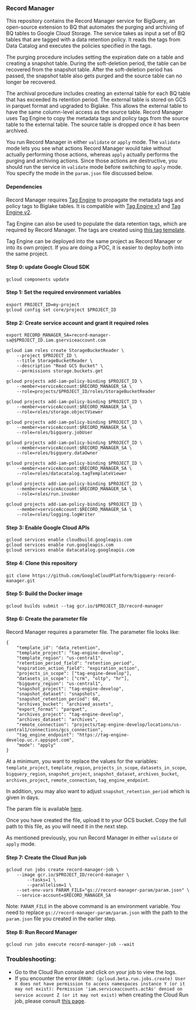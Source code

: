 ### Record Manager
This repository contains the Record Manager service for BigQuery, an open-source extension to BQ that automates the purging and archiving of BQ tables to Google Cloud Storage. The service takes as input a set of BQ tables that are tagged with a data retention policy. It reads the tags from Data Catalog and executes the policies specified in the tags. 

The purging procedure includes setting the expiration date on a table and creating a snapshot table. During the soft-deletion period, the table can be recovered from the snapshot table. After the soft-deletion period has passed, the snapshot table also gets purged and the source table can no longer be recovered. 

The archival procedure includes creating an external table for each BQ table that has exceeded its retention period. The external table is stored on GCS in parquet format and upgraded to Biglake. This allows the external table to have the same column-level access as the source table. Record Manager uses Tag Engine to copy the metadata tags and policy tags from the source table to the external table. The source table is dropped once it has been archived. 

You run Record Manager in either `validate` or `apply` mode. The `validate` mode lets you see what actions Record Manager would take without actually performing those actions, whereas `apply` actually performs the purging and archiving actions. Since those actions are destructive, you should run the service in `validate` mode before switching to `apply` mode. You specify the mode in the `param.json` file discussed below. 

#### Dependencies 

Record Manager requires [Tag Engine](https://github.com/GoogleCloudPlatform/datacatalog-tag-engine/) to propagate the metadata tags and policy tags to Biglake tables. It is compatible with [Tag Engine v1](https://github.com/GoogleCloudPlatform/datacatalog-tag-engine/blob/main/README.md) and [Tag Engine v2](https://github.com/GoogleCloudPlatform/datacatalog-tag-engine/tree/cloud-run). 

Tag Engine can also be used to populate the data retention tags, which are required by Record Manager. The tags are created using [this tag template](https://github.com/GoogleCloudPlatform/datacatalog-templates/blob/master/data_retention.yaml).  

Tag Engine can be deployed into the same project as Record Manager or into its own project. If you are doing a POC, it is easier to deploy both into the same project. 


#### Step 0: update Google Cloud SDK

```
gcloud components update
```

#### Step 1: Set the required environment variables

```
export PROJECT_ID=my-project
gcloud config set core/project $PROJECT_ID
```

#### Step 2: Create service account and grant it required roles

```
export RECORD_MANAGER_SA=record-manager-sa@$PROJECT_ID.iam.gserviceaccount.com

gcloud iam roles create StorageBucketReader \
	--project $PROJECT_ID \
	--title StorageBucketReader \
	--description "Read GCS Bucket" \
	--permissions storage.buckets.get

gcloud projects add-iam-policy-binding $PROJECT_ID \
	--member=serviceAccount:$RECORD_MANAGER_SA \
	--role=projects/$PROJECT_ID/roles/StorageBucketReader

gcloud projects add-iam-policy-binding $PROJECT_ID \
	--member=serviceAccount:$RECORD_MANAGER_SA \
	--role=roles/storage.objectViewer

gcloud projects add-iam-policy-binding $PROJECT_ID \
	--member=serviceAccount:$RECORD_MANAGER_SA \
	--role=roles/bigquery.jobUser
	
gcloud projects add-iam-policy-binding $PROJECT_ID \
	--member=serviceAccount:$RECORD_MANAGER_SA \
	--role=roles/bigquery.dataOwner
	
gcloud projects add-iam-policy-binding $PROJECT_ID \
	--member=serviceAccount:$RECORD_MANAGER_SA \
	--role=roles/datacatalog.tagTemplateViewer

gcloud projects add-iam-policy-binding $PROJECT_ID \
	--member=serviceAccount:$RECORD_MANAGER_SA \
	--role=roles/run.invoker
	
gcloud projects add-iam-policy-binding $PROJECT_ID \
	--member=serviceAccount:$RECORD_MANAGER_SA \
	--role=roles/logging.logWriter
```

#### Step 3: Enable Google Cloud APIs

```
gcloud services enable cloudbuild.googleapis.com
gcloud services enable run.googleapis.com
gcloud services enable datacatalog.googleapis.com
```

#### Step 4: Clone this repository
```
git clone https://github.com/GoogleCloudPlatform/bigquery-record-manager.git
```

#### Step 5: Build the Docker image

```
gcloud builds submit --tag gcr.io/$PROJECT_ID/record-manager
```

#### Step 6: Create the parameter file

Record Manager requires a parameter file. The parameter file looks like:

```
{
	"template_id": "data_retention", 
	"template_project": "tag-engine-develop", 
	"template_region": "us-central1", 
	"retention_period_field": "retention_period",
	"expiration_action_field": "expiration_action",
	"projects_in_scope": ["tag-engine-develop"],
	"datasets_in_scope": ["crm", "oltp", "hr"],
	"bigquery_region": "us-central1",
	"snapshot_project": "tag-engine-develop",
	"snapshot_dataset": "snapshots",
	"snapshot_retention_period": 60,
	"archives_bucket": "archived_assets",
	"export_format": "parquet",
	"archives_project": "tag-engine-develop",
	"archives_dataset": "archives",
	"remote_connection": "projects/tag-engine-develop/locations/us-central1/connections/gcs_connection",
	"tag_engine_endpoint": "https://tag-engine-develop.uc.r.appspot.com",
	"mode": "apply"
}
```

At a minimum, you want to replace the values for the variables: `template_project`, `template_region`, `projects_in_scope`, `datasets_in_scope`, `bigquery_region`, `snapshot_project`, `snapshot_dataset`, `archives_bucket`, `archives_project`, `remote_connection`, `tag_engine_endpoint`. 
 
In addition, you may also want to adjust `snapshot_retention_period` which is given in days. 

The param file is available [here](https://github.com/GoogleCloudPlatform/bigquery-record-manager/blob/main/param.json). 

Once you have created the file, upload it to your GCS bucket. Copy the full path to this file, as you will need it in the next step. 

As mentioned previously, you run Record Manager in either `validate` or `apply` mode. 

#### Step 7: Create the Cloud Run job

```
gcloud run jobs create record-manager-job \
	--image gcr.io/$PROJECT_ID/record-manager \
        --tasks=1 \
        --parallelism=1 \
	--set-env-vars PARAM_FILE="gs://record-manager-param/param.json" \
	--service-account=$RECORD_MANAGER_SA
```

Note: `PARAM_FILE` in the above command is an environment variable. You need to replace `gs://record-manager-param/param.json` with the path to the `param.json` file you created in the earlier step. 

#### Step 8: Run Record Manager

```
gcloud run jobs execute record-manager-job --wait
```

### Troubleshooting:

* Go to the Cloud Run console and click on your job to view the logs. 
* If you encounter the error `ERROR: (gcloud.beta.run.jobs.create) User X does not have permission to access namespaces instance Y (or it may not exist): Permission 'iam.serviceaccounts.actAs' denied on service account Z (or it may not exist)` when creating the Cloud Run job, please consult [this page](https://cloud.google.com/iam/docs/service-accounts-actas).
